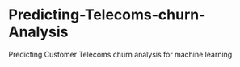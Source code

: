 # Predicting-Telecoms-churn-Analysis
Predicting Customer Telecoms churn analysis for machine learning
